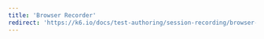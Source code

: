 ```yaml
---
title: 'Browser Recorder'
redirect: 'https://k6.io/docs/test-authoring/session-recording/browser-recorder'
---
```

